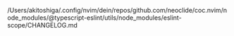 /Users/akitoshiga/.config/nvim/dein/repos/github.com/neoclide/coc.nvim/node_modules/@typescript-eslint/utils/node_modules/eslint-scope/CHANGELOG.md